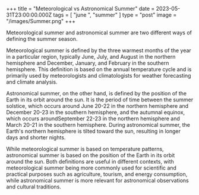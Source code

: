 +++
title = "Meteorological vs Astronomical Summer"
date = 2023-05-31T23:00:00.000Z
tags = [ "june ", "summer" ]
type = "post"
image = "/images/Summer.png"
+++

Meteorological summer and astronomical summer are two different ways of defining the summer season.

Meteorological summer is defined by the three warmest months of the year in a particular region, typically June, July, and August in the northern hemisphere and December, January, and February in the southern hemisphere. This definition is based on the annual temperature cycle and is primarily used by meteorologists and climatologists for weather forecasting and climate analysis.

Astronomical summer, on the other hand, is defined by the position of the Earth in its orbit around the sun. It is the period of time between the summer solstice, which occurs around June 20-22 in the northern hemisphere and December 20-23 in the southern hemisphere, and the autumnal equinox, which occurs aroundSeptember 22-23 in the northern hemisphere and March 20-21 in the southern hemisphere. During astronomical summer, the Earth's northern hemisphere is tilted toward the sun, resulting in longer days and shorter nights.

While meteorological summer is based on temperature patterns, astronomical summer is based on the position of the Earth in its orbit around the sun. Both definitions are useful in different contexts, with meteorological summer being more commonly used for scientific and practical purposes such as agriculture, tourism, and energy consumption, while astronomical summer is more relevant for astronomical observations and cultural traditions.
